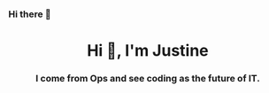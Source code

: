 ### Hi there 👋
<h1 align="center">Hi 👋, I'm Justine</h1>
<h3 align="center">I come from Ops and see coding as the future of IT.</h3>


<!--
**JustineCodes/JustineCodes** is a ✨ _special_ ✨ repository because its `README.md` (this file) appears on your GitHub profile.

- 😄 Pronouns: She/They
- 🔭 I’m currently working on **Expanding my coding experience.**

- 🌱 I’m currently learning **Terraform**

- 🤝 I’m looking for help with **I am always looking for pro tips.**

- 📝 I regularly write articles on [https://www.hopeintech.com/](https://www.hopeintech.com/)

- 👯 I’m looking to collaborate on ...
- 💬 Ask me about ...
- 📫 How to reach me: ...

- ⚡ Fun fact: ...
-->
